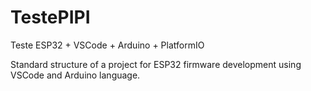# TestePIPI
Teste ESP32 + VSCode + Arduino + PlatformIO

Standard structure of a project for ESP32 firmware development using VSCode and Arduino language.
